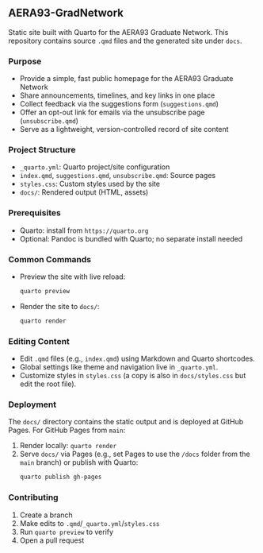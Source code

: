 ## AERA93-GradNetwork

Static site built with Quarto for the AERA93 Graduate Network. This repository contains source `.qmd` files and the generated site under `docs`.

### Purpose

- Provide a simple, fast public homepage for the AERA93 Graduate Network
- Share announcements, timelines, and key links in one place
- Collect feedback via the suggestions form (`suggestions.qmd`)
- Offer an opt-out link for emails via the unsubscribe page (`unsubscribe.qmd`)
- Serve as a lightweight, version-controlled record of site content

### Project Structure

- `_quarto.yml`: Quarto project/site configuration
- `index.qmd`, `suggestions.qmd`, `unsubscribe.qmd`: Source pages
- `styles.css`: Custom styles used by the site
- `docs/`: Rendered output (HTML, assets)

### Prerequisites

- Quarto: install from `https://quarto.org`
- Optional: Pandoc is bundled with Quarto; no separate install needed

### Common Commands

- Preview the site with live reload:
  ```bash
  quarto preview
  ```

- Render the site to `docs/`:
  ```bash
  quarto render
  ```

### Editing Content

- Edit `.qmd` files (e.g., `index.qmd`) using Markdown and Quarto shortcodes.
- Global settings like theme and navigation live in `_quarto.yml`.
- Customize styles in `styles.css` (a copy is also in `docs/styles.css` but edit the root file).

### Deployment

The `docs/` directory contains the static output and is deployed at GitHub Pages. For GitHub Pages from `main`:

1. Render locally: `quarto render`
2. Serve `docs/` via Pages (e.g., set Pages to use the `/docs` folder from the `main` branch) or publish with Quarto:
   ```bash
   quarto publish gh-pages
   ```

### Contributing

1. Create a branch
2. Make edits to `.qmd`/`_quarto.yml`/`styles.css`
3. Run `quarto preview` to verify
4. Open a pull request